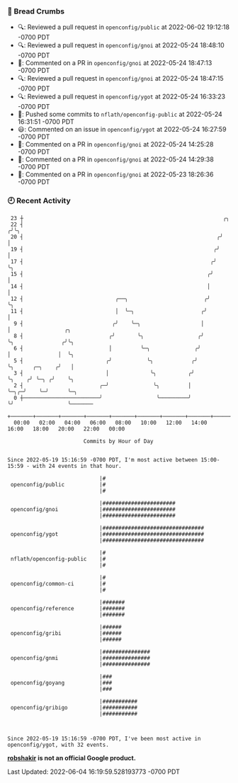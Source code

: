 ### 🍞 Bread Crumbs

 * 🔍: Reviewed a pull request in  `openconfig/public` at 2022-06-02 19:12:18 -0700 PDT
 * 🔍: Reviewed a pull request in  `openconfig/gnoi` at 2022-05-24 18:48:10 -0700 PDT
 * 💬: Commented on a PR in  `openconfig/gnoi` at 2022-05-24 18:47:13 -0700 PDT
 * 🔍: Reviewed a pull request in  `openconfig/gnoi` at 2022-05-24 18:47:15 -0700 PDT
 * 🔍: Reviewed a pull request in  `openconfig/ygot` at 2022-05-24 16:33:23 -0700 PDT
 * 🚢: Pushed some commits to `nflath/openconfig-public` at 2022-05-24 16:31:51 -0700 PDT
 * 😃: Commented on an issue in `openconfig/ygot` at 2022-05-24 16:27:59 -0700 PDT
 * 💬: Commented on a PR in  `openconfig/gnoi` at 2022-05-24 14:25:28 -0700 PDT
 * 💬: Commented on a PR in  `openconfig/gnoi` at 2022-05-24 14:29:38 -0700 PDT
 * 💬: Commented on a PR in  `openconfig/gnoi` at 2022-05-23 18:26:36 -0700 PDT

### 🕘 Recent Activity
```
 23 ┼                                                               ╭╮
 22 ┤                                                              ╭╯╰╮
 20 ┤                                                             ╭╯  │
 19 ┤                                                            ╭╯   │
 17 ┤                                                           ╭╯    ╰╮
 15 ┤                                                          ╭╯      │
 14 ┤                                                          │       │
 12 ┤                             ╭──╮                        ╭╯       ╰╮
 11 ┤                             │  ╰─╮                     ╭╯         │
  9 ┤                            ╭╯    ╰─╮                   │          │                 ╭╮
  8 ┤                           ╭╯       ╰╮                 ╭╯          ╰╮               ╭╯╰╮
  6 ┤                           │         ╰─╮              ╭╯            │               │  ╰╮
  5 ┤                          ╭╯           ╰╮            ╭╯             ╰╮      ╭─╮    ╭╯   │
  3 ┤                          │             ╰╮          ╭╯               ╰╮    ╭╯ ╰─╮ ╭╯    ╰╮
  2 ┤                        ╭─╯              ╰╮         │                 ╰─╮╭─╯    ╰─╯      ╰─╮
  0 ┼────────────────────────╯                 ╰─────────╯                   ╰╯                 ╰───────
    +───────+───────+───────+───────+───────+───────+───────+───────+───────+───────+───────+───────+────
  00:00   02:00   04:00   06:00   08:00   10:00   12:00   14:00   16:00   18:00   20:00   22:00   00:00   

						Commits by Hour of Day


Since 2022-05-19 15:16:59 -0700 PDT, I'm most active between 15:00-15:59 - with 24 events in that hour.

```



```
                             |#
 openconfig/public           |#
                             |#

                             |#######################
 openconfig/gnoi             |#######################
                             |#######################

                             |################################
 openconfig/ygot             |################################
                             |################################

                             |#
 nflath/openconfig-public    |#
                             |#

                             |#
 openconfig/common-ci        |#
                             |#

                             |#######
 openconfig/reference        |#######
                             |#######

                             |######
 openconfig/gribi            |######
                             |######

                             |###############
 openconfig/gnmi             |###############
                             |###############

                             |###
 openconfig/goyang           |###
                             |###

                             |###########
 openconfig/gribigo          |###########
                             |###########



Since 2022-05-19 15:16:59 -0700 PDT, I've been most active in openconfig/ygot, with 32 events.

```
**[robshakir](mailto:robjs@google.com) is not an official Google product.**  


Last Updated: 2022-06-04 16:19:59.528193773 -0700 PDT
